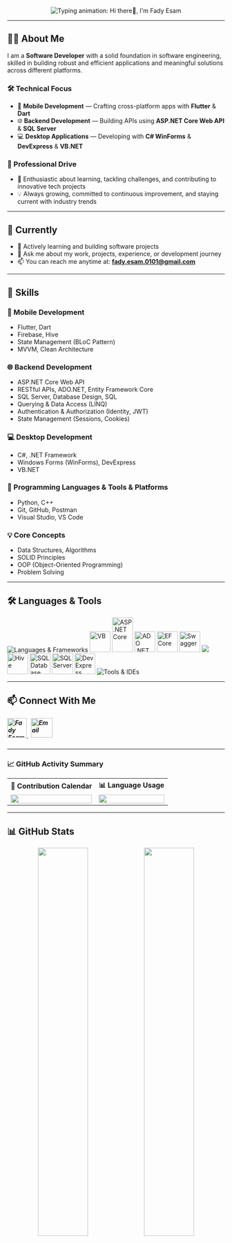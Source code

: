 <p align="center">
  <img
    src="https://readme-typing-svg.herokuapp.com?font=Fira+Code&weight=600&size=40&pause=1000&color=2F80ED&width=800&height=80&lines=Hi+there%F0%9F%91%8B,+I'm+Fady+Esam"
    alt="Typing animation: Hi there👋, I'm Fady Esam"
  />
</p>

---



## 👨‍💻 About Me

I am a **Software Developer** with a solid foundation in software engineering, skilled in building robust and efficient applications and meaningful solutions across different platforms.

### 🛠️ Technical Focus

- 📱 **Mobile Development** — Crafting cross-platform apps with **Flutter** & **Dart**
- 🌐 **Backend Development** — Building APIs using **ASP.NET Core Web API** & **SQL Server**
- 💻 **Desktop Applications** — Developing with **C# WinForms** & **DevExpress** & **VB.NET**

### 🚀 Professional Drive

- 🎯 Enthusiastic about learning, tackling challenges, and contributing to innovative tech projects  
- 💡 Always growing, committed to continuous improvement, and staying current with industry trends

---

## 📌 Currently

- 🌱 Actively learning and building software projects
- 💬 Ask me about my work, projects, experience, or development journey 
- 📫 You can reach me anytime at: **fady.esam.0101@gmail.com**

---

## 🧠 Skills

### 📱 Mobile Development
- Flutter, Dart  
- Firebase, Hive  
- State Management (BLoC Pattern)  
- MVVM, Clean Architecture

### 🌐 Backend Development
- ASP.NET Core Web API  
- RESTful APIs, ADO.NET, Entity Framework Core
- SQL Server, Database Design, SQL
- Querying & Data Access (LINQ)  
- Authentication & Authorization (Identity, JWT)  
- State Management (Sessions, Cookies)

### 💻 Desktop Development
- C#, .NET Framework  
- Windows Forms (WinForms), DevExpress  
- VB.NET

### 🧰 Programming Languages & Tools & Platforms
- Python, C++  
- Git, GitHub, Postman  
- Visual Studio, VS Code

### 💡 Core Concepts
- Data Structures, Algorithms
- SOLID Principles 
- OOP (Object-Oriented Programming)  
- Problem Solving


---

## 🛠️ Languages & Tools

<p align="left">

  <!-- 🧩 Frameworks & Languages -->
  <img src="https://skillicons.dev/icons?i=flutter,dart,cs,cpp,py,dotnet" alt="Languages & Frameworks" />
  <img src="https://github.com/user-attachments/assets/9a473be8-34be-434d-8749-e150524671cb" alt="VB" width="48" height="48"/>
  
  <!-- 🔙 Backend & API -->
  
  <img src="https://github.com/user-attachments/assets/fa32ecd8-f181-4041-8783-c52c2a1a2394" alt="ASP .NET Core" width="48" height="80"/>
  <img src="https://github.com/user-attachments/assets/3136feed-3e70-4e7c-8ea6-83fe0503adc1" alt="ADO .NET" width="48" height="48"/>
  <img src="https://github.com/user-attachments/assets/cca47f88-a1fa-4aeb-b70b-b309e3b19f16" alt="EF Core" width="48" height="48"/>
  <img src="https://github.com/user-attachments/assets/bed1f933-9788-4ac4-b233-a9986092db48" alt="Swagger" width="48" height="48"/>
  <img src="https://skillicons.dev/icons?i=postman,firebase" />

  <!-- 🗃️ Database & Local Storage -->
  <img src="https://encrypted-tbn0.gstatic.com/images?q=tbn:ANd9GcTMPq4YNrCDzxfBUu7I4wlkncj7XnUgF8rl1A&s" alt="Hive" width="48" height="48"/>
  <img src="https://github.com/user-attachments/assets/7c52a0af-9e04-4cb9-8a08-e492f9ea1ff1" alt="SQL Database" width="48" height="48"/>
  <img src="https://github.com/user-attachments/assets/92a8f8f5-b9cc-4ca4-88d8-b8ae33106ddb" alt="SQL Server" width="48" height="48"/>

  <!-- 🧰 Tools & IDEs -->
  <img src="https://github.com/user-attachments/assets/d6bdabcb-a550-4b7b-b963-cc9d27b2a656" alt="DevExpress" width="48" height="48"/>
  <img src="https://skillicons.dev/icons?i=vscode,visualstudio,git,github" alt="Tools & IDEs" />

</p>


---

## 📫 Connect With Me
<h5 align="left"> 
<a href="https://www.linkedin.com/in/fady-esam/" target="_blank"> 
  <img src="https://raw.githubusercontent.com/rahuldkjain/github-profile-readme-generator/master/src/images/icons/Social/linked-in-alt.svg" alt="Fady Esam" height="45" width="45" /> 
  </a> 
   &nbsp;
  <a href="mailto:fady.esam.0101@gmail.com" target="_blank"> 
    <img src="https://cdn-icons-png.flaticon.com/512/732/732200.png" alt="Email" height="45" width="50" /> 
</a> 
</h5>

---

### 📈 GitHub Activity Summary

<table>
  <tr>
    <th align="center">🧩 Contribution Calendar</th>
    <th align="center">📊 Language Usage</th>
  </tr>
  <tr>
    <td align="center">
      <img src="https://github-profile-summary-cards.vercel.app/api/cards/profile-details?username=Fady-Esam&theme=tokyonight" width="100%"/>
    </td>
    <td align="center">
      <img src="https://github-profile-summary-cards.vercel.app/api/cards/most-commit-language?username=Fady-Esam&theme=tokyonight" width="100%"/>
    </td>
  </tr>
</table>

---

## 📊 GitHub Stats

<p align="center">
  <img src="https://github-readme-stats.vercel.app/api?username=Fady-Esam&show_icons=true&theme=tokyonight&hide_border=true&border_radius=10" width="48%" />
  <img src="https://github-readme-streak-stats-eight.vercel.app?user=Fady-Esam&theme=tokyonight&hide_border=true&border_radius=10" width="48%" />
</p>
